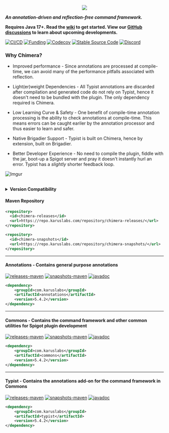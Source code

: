 <p align = "center">
  <img src = "https://i.imgur.com/iHgSlXk.png">
</p>

**_An annotation-driven and reflection-free command framework._**

**Requires Java 17+. Read the [wiki](https://github.com/Pante/Chimera/wiki) to get started. View our [GitHub discussions](https://github.com/Pante/chimera/discussions/300) to learn about upcoming developments.**

[![CI/CD](https://github.com/Pante/Chimera/workflows/CI/CD/badge.svg)](https://github.com/Pante/Chimera/actions?query=workflow%3ACI%2FCD)
[![Funding](https://img.shields.io/badge/%F0%9F%A4%8D%20-sponsorship-ff69b4?style=flat-square)](https://github.com/sponsors/Pante)
[![Codecov](https://codecov.io/gh/Pante/Chimera/branch/master/graph/badge.svg)](https://codecov.io/gh/Pante/Chimera)
[![Stable Source Code](https://img.shields.io/badge/stable-branch-blue.svg)](https://github.com/Pante/Chimera/tree/stable)
[![Discord](https://img.shields.io/discord/140273735772012544.svg?style=flat-square)](https://discord.gg/uE4C9NQ)

### Why Chimera?
* Improved performance - Since annotations are processed at compile-time, we can avoid many of the performance pitfalls associated with reflection.

* Light(er)weight Dependencies - All Typist annotations are discarded after compilation and generated code do not rely on Typist, hence it doesn't need to be bundled with the plugin. The only dependency required is Chimera.

* Low Learning Curve & Safety - One benefit of compile-time annotation processing is the ability to check annotations at compile-time. This means errors can be caught eariler by the annotation processor and thus easier to learn and safer.

* Native Brigadier Support - Typist is built on Chimera, hence by extension, built on Brigadier.

* Better Developer Experience - No need to compile the plugin, fiddle with the jar, boot-up a Spigot server and pray it doesn't instantly hurl an error. Typist has a _slightly_ shorter feedback loop.

![Imgur](https://imgur.com/4gI73KN.gif)
<br>
<br>
<details>
    <summary>
        <b>Version Compatibility</b>
    </summary>

| Chimera Version | Minecraft Version |
|-----------------|-------------------|
| 5.4.2           | 1.19.1            |
| 5.3.0           | 1.18.2            |
| 5.2.0           | 1.18.0 - 1.18.1   |
| 5.1.0           | 1.17.1            |
| 5.0.0           | 1.17.0            |
| 4.9.0-SNAPSHOT  | 1.16.4            |
| 4.8.0           | 1.16.3            |
| 4.7.1           | 1.16.1            |
| 4.6.1           | 1.15.2            |
| 4.3.0           | 1.14 - 1.14.4     |
| 4.1.0           | 1.13.2            |
</details>

#### Maven Repository
```XML
<repository>
  <id>chimera-releases</id>
  <url>https://repo.karuslabs.com/repository/chimera-releases/</url>
</repository>

<repository>
  <id>chimera-snapshots</id>
  <url>https://repo.karuslabs.com/repository/chimera-snapshots/</url>
</repository>
```

***
#### Annotations - Contains general purpose annotations
[![releases-maven](https://img.shields.io/maven-metadata/v/https/repo.karuslabs.com/repository/chimera-releases/com/karuslabs/chimera/maven-metadata.xml.svg)](https://repo.karuslabs.com/service/rest/repository/browse/chimera-releases/com/karuslabs/annotations/)
[![snapshots-maven](https://img.shields.io/maven-metadata/v/https/repo.karuslabs.com/repository/chimera-snapshots/com/karuslabs/chimera/maven-metadata.xml.svg)](https://repo.karuslabs.com/service/rest/repository/browse/chimera-snapshots/com/karuslabs/annotations/)
[![javadoc](https://img.shields.io/badge/javadoc-latest-brightgreen.svg)](https://repo.karuslabs.com/repository/chimera/latest/annotations/apidocs/index.html)
```XML
<dependency>
    <groupId>com.karuslabs</groupId>
    <artifactId>annotations</artifactId>
    <version>5.4.2</version>
</dependency>
```

***
#### Commons - Contains the command framework and other common utilities for Spigot plugin development
[![releases-maven](https://img.shields.io/maven-metadata/v/https/repo.karuslabs.com/repository/chimera-releases/com/karuslabs/chimera/maven-metadata.xml.svg)](https://repo.karuslabs.com/service/rest/repository/browse/chimera-releases/com/karuslabs/commons)
[![snapshots-maven](https://img.shields.io/maven-metadata/v/https/repo.karuslabs.com/repository/chimera-snapshots/com/karuslabs/chimera/maven-metadata.xml.svg)](https://repo.karuslabs.com/service/rest/repository/browse/chimera-snapshots/com/karuslabs/commons)
[![javadoc](https://img.shields.io/badge/javadoc-latest-brightgreen.svg)](https://repo.karuslabs.com/repository/chimera/latest/commons/apidocs/index.html)
```XML
<dependency>
    <groupId>com.karuslabs</groupId>
    <artifactId>commons</artifactId>
    <version>5.4.2</version>
</dependency>
```

***
#### Typist - Contains the annotations add-on for the command framework in Commons
[![releases-maven](https://img.shields.io/maven-metadata/v/https/repo.karuslabs.com/repository/chimera-releases/com/karuslabs/chimera/maven-metadata.xml.svg)](https://repo.karuslabs.com/service/rest/repository/browse/chimera-releases/com/karuslabs/typist)
[![snapshots-maven](https://img.shields.io/maven-metadata/v/https/repo.karuslabs.com/repository/chimera-snapshots/com/karuslabs/chimera/maven-metadata.xml.svg)](https://repo.karuslabs.com/service/rest/repository/browse/chimera-snapshots/com/karuslabs/typist)
[![javadoc](https://img.shields.io/badge/javadoc-latest-brightgreen.svg)](https://repo.karuslabs.com/repository/chimera/latest/typist/apidocs/index.html)
```XML
<dependency>
    <groupId>com.karuslabs</groupId>
    <artifactId>typist</artifactId>
    <version>5.4.2</version>
</dependency>
```
